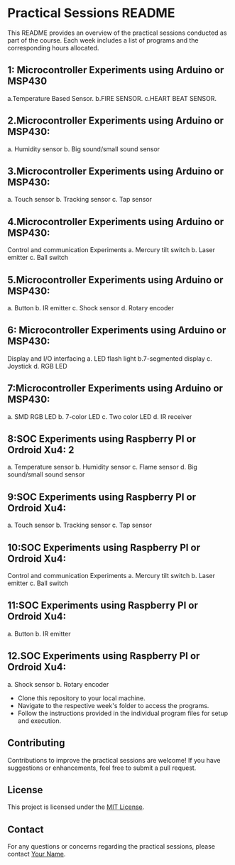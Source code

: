 # Practical Sessions README

This README provides an overview of the practical sessions conducted as part of the course. Each week includes a list of programs and the corresponding hours allocated.

## 1: Microcontroller Experiments using Arduino or MSP430 
a.Temperature Based Sensor. 
b.FIRE SENSOR. 
c.HEART BEAT SENSOR. 

## 2.Microcontroller Experiments using Arduino or MSP430: 
a. Humidity sensor 
b. Big sound/small sound sensor

## 3.Microcontroller Experiments using Arduino or MSP430: 
a. Touch sensor 
b. Tracking sensor 
c. Tap sensor 

## 4.Microcontroller Experiments using Arduino or MSP430: 
Control and communication Experiments 
a. Mercury tilt switch 
b. Laser emitter 
c. Ball switch 

## 5.Microcontroller Experiments using Arduino or MSP430: 
a. Button 
b. IR emitter 
c. Shock sensor 
d. Rotary encoder 

## 6: Microcontroller Experiments using Arduino or MSP430: 
Display and I/O interfacing 
 a. LED flash light 
 b.7-segmented display 
 c. Joystick 
 d. RGB LED

## 7:Microcontroller Experiments using Arduino or MSP430: 
 a. SMD RGB LED 
 b. 7-color LED 
 c. Two color LED 
 d. IR receiver 
 
 
 ## 8:SOC Experiments using Raspberry PI or Ordroid Xu4: 2 
 a. Temperature sensor 
 b. Humidity sensor 
 c. Flame sensor 
 d. Big sound/small sound sensor

 ## 9:SOC Experiments using Raspberry PI or Ordroid Xu4: 
 a. Touch sensor 
 b. Tracking sensor 
 c. Tap sensor 

 ## 10:SOC Experiments using Raspberry PI or Ordroid Xu4: 
Control and communication Experiments 
a. Mercury tilt switch 
b. Laser emitter 
c. Ball switch 

## 11:SOC Experiments using Raspberry PI or Ordroid Xu4: 
 a. Button 
 b. IR emitter 

 ## 12.SOC Experiments using Raspberry PI or Ordroid Xu4: 
a. Shock sensor 
b. Rotary encoder
 
- Clone this repository to your local machine.
- Navigate to the respective week's folder to access the programs.
- Follow the instructions provided in the individual program files for setup and execution.

## Contributing
Contributions to improve the practical sessions are welcome! If you have suggestions or enhancements, feel free to submit a pull request.

## License
This project is licensed under the [MIT License](LICENSE).

## Contact
For any questions or concerns regarding the practical sessions, please contact [Your Name](mailto:your_email@example.com).

